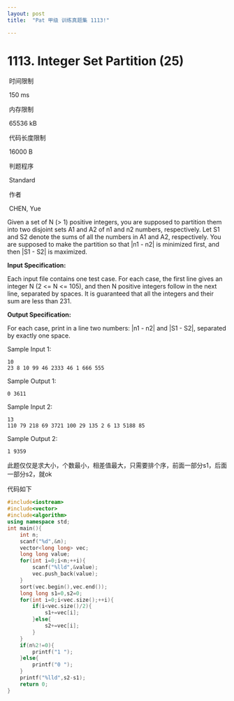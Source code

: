 ```yaml
---
layout: post
title:  "Pat 甲级 训练真题集 1113!"

---
```

# 1113. Integer Set Partition (25)

​    时间限制  

​    150 ms

​    内存限制  

​    65536 kB

​    代码长度限制  

​    16000 B

​      判题程序    

​      Standard    

​      作者    

​      CHEN, Yue

Given a set of N (> 1) positive integers, you are supposed to partition them into two disjoint sets A1 and A2 of n1 and n2 numbers, respectively.  Let S1 and S2 denote the sums of all the numbers in A1 and A2, respectively.  You are supposed to make the partition so that |n1 - n2| is minimized first, and then |S1 - S2| is maximized.

**Input Specification:**

Each input file contains one test case.  For each case, the first line gives an integer N (2 <= N <= 105), and then N positive integers follow in the next line, separated by spaces.  It is guaranteed that all the integers and their sum are less than 231.

**Output Specification:**

For each case, print in a line two numbers: |n1 - n2| and |S1 - S2|, separated by exactly one space.

Sample Input 1:

```
10
23 8 10 99 46 2333 46 1 666 555

```

Sample Output 1:

```
0 3611

```

Sample Input 2:

```
13
110 79 218 69 3721 100 29 135 2 6 13 5188 85

```

Sample Output 2:

```
1 9359
```

此题仅仅是求大小，个数最小，相差值最大，只需要排个序，前面一部分s1，后面一部分s2，就ok

代码如下

```c++
#include<iostream>
#include<vector>
#include<algorithm>
using namespace std;
int main(){
	int n;
	scanf("%d",&n);
	vector<long long> vec;
	long long value;
	for(int i=0;i<n;++i){
		scanf("%lld",&value);
		vec.push_back(value);
	}
	sort(vec.begin(),vec.end());
	long long s1=0,s2=0;
	for(int i=0;i<vec.size();++i){
		if(i<vec.size()/2){
			s1+=vec[i];
		}else{
			s2+=vec[i];
		}
	}
	if(n%2!=0){
		printf("1 ");
	}else{
		printf("0 ");
	}
	printf("%lld",s2-s1);
	return 0;
}
```
